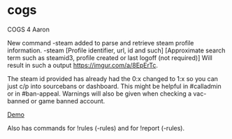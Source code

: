 # cogs
COGS 4 Aaron

New command -steam added to parse and retrieve steam profile information.
-steam [Profile identifier, url, id and such] [Approximate search term such as steamid3, profile created or last logoff (not required)] 
Will result in such a output 
https://imgur.com/a/8EpErTc.

The steam id provided has already had the 0:x changed to 1:x so you can just c/p into sourcebans or dashboard.  This might be helpful in #calladmin or in #ban-appeal. Warnings will also be given when checking a vac-banned or game banned account.

[Demo](https://streamable.com/9tv3f)

Also has commands for !rules (-rules) and for !report (-rules).
